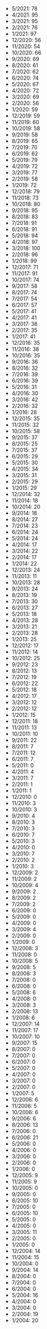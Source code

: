 *  5/2021: 78
*  4/2021: 95
*  3/2021: 95
*  2/2021: 76
*  1/2021: 97
*  12/2020: 56
*  11/2020: 54
*  10/2020: 66
*  9/2020: 69
*  8/2020: 61
*  7/2020: 62
*  6/2020: 74
*  5/2020: 67
*  4/2020: 72
*  3/2020: 69
*  2/2020: 56
*  1/2020: 59
*  12/2019: 59
*  11/2019: 60
*  10/2019: 58
*  9/2019: 58
*  8/2019: 65
*  7/2019: 70
*  6/2019: 62
*  5/2019: 79
*  4/2019: 72
*  3/2019: 77
*  2/2019: 58
*  1/2019: 72
*  12/2018: 79
*  11/2018: 73
*  10/2018: 80
*  9/2018: 95
*  8/2018: 83
*  7/2018: 91
*  6/2018: 91
*  5/2018: 94
*  4/2018: 97
*  3/2018: 100
*  2/2018: 96
*  1/2018: 99
*  12/2017: 71
*  11/2017: 91
*  10/2017: 74
*  9/2017: 58
*  8/2017: 74
*  7/2017: 54
*  6/2017: 57
*  5/2017: 41
*  4/2017: 41
*  3/2017: 38
*  2/2017: 35
*  1/2017: 41
*  12/2016: 35
*  11/2016: 38
*  10/2016: 35
*  9/2016: 36
*  8/2016: 32
*  7/2016: 39
*  6/2016: 39
*  5/2016: 31
*  4/2016: 30
*  3/2016: 42
*  2/2016: 32
*  1/2016: 28
*  12/2015: 35
*  11/2015: 32
*  10/2015: 58
*  9/2015: 37
*  8/2015: 25
*  7/2015: 37
*  6/2015: 29
*  5/2015: 30
*  4/2015: 34
*  3/2015: 31
*  2/2015: 29
*  1/2015: 29
*  12/2014: 32
*  11/2014: 18
*  10/2014: 20
*  9/2014: 18
*  8/2014: 27
*  7/2014: 23
*  6/2014: 24
*  5/2014: 24
*  4/2014: 17
*  3/2014: 22
*  2/2014: 17
*  1/2014: 22
*  12/2013: 24
*  11/2013: 11
*  10/2013: 28
*  9/2013: 24
*  8/2013: 19
*  7/2013: 30
*  6/2013: 27
*  5/2013: 18
*  4/2013: 28
*  3/2013: 21
*  2/2013: 28
*  1/2013: 25
*  12/2012: 17
*  11/2012: 14
*  10/2012: 25
*  9/2012: 23
*  8/2012: 13
*  7/2012: 19
*  6/2012: 22
*  5/2012: 18
*  4/2012: 17
*  3/2012: 12
*  2/2012: 12
*  1/2012: 15
*  12/2011: 18
*  11/2011: 13
*  10/2011: 10
*  9/2011: 22
*  8/2011: 7
*  7/2011: 12
*  6/2011: 7
*  5/2011: 0
*  4/2011: 4
*  3/2011: 7
*  2/2011: 1
*  1/2011: 1
*  12/2010: 0
*  11/2010: 3
*  10/2010: 3
*  9/2010: 4
*  8/2010: 3
*  7/2010: 3
*  6/2010: 7
*  5/2010: 3
*  4/2010: 0
*  3/2010: 7
*  2/2010: 2
*  1/2010: 3
*  12/2009: 2
*  11/2009: 2
*  10/2009: 4
*  9/2009: 2
*  8/2009: 2
*  7/2009: 2
*  6/2009: 0
*  5/2009: 0
*  4/2009: 0
*  3/2009: 4
*  2/2009: 0
*  1/2009: 0
*  12/2008: 3
*  11/2008: 0
*  10/2008: 5
*  9/2008: 5
*  8/2008: 3
*  7/2008: 0
*  6/2008: 0
*  5/2008: 6
*  4/2008: 0
*  3/2008: 3
*  2/2008: 13
*  1/2008: 6
*  12/2007: 14
*  11/2007: 17
*  10/2007: 10
*  9/2007: 15
*  8/2007: 0
*  7/2007: 0
*  6/2007: 0
*  5/2007: 0
*  4/2007: 0
*  3/2007: 0
*  2/2007: 0
*  1/2007: 5
*  12/2006: 6
*  11/2006: 5
*  10/2006: 6
*  9/2006: 6
*  8/2006: 13
*  7/2006: 0
*  6/2006: 21
*  5/2006: 0
*  4/2006: 0
*  3/2006: 0
*  2/2006: 0
*  1/2006: 0
*  12/2005: 9
*  11/2005: 9
*  10/2005: 0
*  9/2005: 0
*  8/2005: 10
*  7/2005: 0
*  6/2005: 10
*  5/2005: 0
*  4/2005: 0
*  3/2005: 11
*  2/2005: 0
*  1/2005: 0
*  12/2004: 14
*  11/2004: 15
*  10/2004: 0
*  9/2004: 14
*  8/2004: 0
*  7/2004: 0
*  6/2004: 0
*  5/2004: 16
*  4/2004: 0
*  3/2004: 0
*  2/2004: 19
*  1/2004: 20
